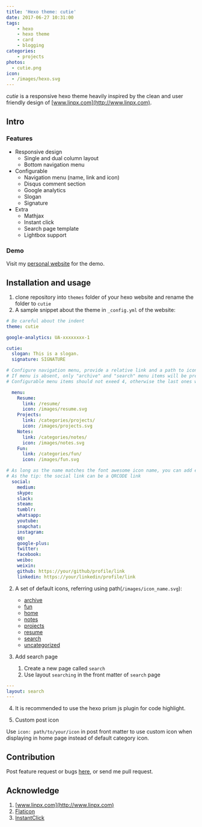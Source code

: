 ```yaml
---
title: 'Hexo theme: cutie'
date: 2017-06-27 10:31:00
tags:
	- hexo
	- hexo theme
	- card
	- blogging
categories:
	- projects
photos:
  - cutie.png
icon:
  - /images/hexo.svg
---
```


_cutie_ is a responsive hexo theme heavily inspired by the clean and user friendly design of [www.linpx.com](http://www.linpx.com).

## Intro

### Features

* Responsive design
	* Single and dual column layout
	* Bottom navigation menu
* Configurable
	* Navigation menu (name, link and icon)
	* Disqus comment section
	* Google analytics
	* Slogan
	* Signature
* Extra
	* Mathjax
	* Instant click
	* Search page template
	* Lightbox support

### Demo

Visit my [personal website](https://qutang.github.io) for the demo.

## Installation and usage

1. clone repository into `themes` folder of your hexo website and rename the folder to `cutie`
1. A sample snippet about the theme in `_config.yml` of the website:

```yaml
# Be careful about the indent
theme: cutie

google-analytics: UA-xxxxxxxx-1

cutie:
  slogan: This is a slogan.
  signature: SIGNATURE

# Configure navigation menu, provide a relative link and a path to icon (icon should better be square)
# If menu is absent, only "archive" and "search" menu items will be preserved
# Configurable menu items should not exeed 4, otherwise the last ones will be ignored

  menu:
    Resume: 
      link: /resume/
      icon: /images/resume.svg
    Projects: 
      link: /categories/projects/
      icon: /images/projects.svg
    Notes: 
      link: /categories/notes/
      icon: /images/notes.svg
    Fun: 
      link: /categories/fun/
      icon: /images/fun.svg

# As long as the name matches the font awesome icon name, you can add even more social links
# As the tip: the social link can be a QRCODE link
  social:
    medium: 
    skype: 
    slack: 
    steam: 
    tumblr: 
    whatsapp: 
    youtube: 
    snapchat: 
    instagram: 
    qq: 
    google-plus: 
    twitter: 
    facebook: 
    weibo: 
    weixin: 
    github: https://your/github/profile/link
    linkedin: https://your/linkedin/profile/link
```

2. A set of default icons, referring using path(`/images/icon_name.svg`):
	* [archive](https://qutang.github.io/images/archive.svg)
	* [fun](https://qutang.github.io/images/fun.svg)
	* [home](https://qutang.github.io/images/home.svg)
	* [notes](https://qutang.github.io/images/notes.svg)
	* [projects](https://qutang.github.io/images/projects.svg)
	* [resume](https://qutang.github.io/images/resume.svg)
	* [search](https://qutang.github.io/images/search.svg)
	* [uncategorized](https://qutang.github.io/images/uncategorized.svg)

3. Add search page
	1. Create a new page called `search`
	1. Use layout `searching` in the front matter of `search` page

  ```yaml
  ---
  layout: search
  ---
  ```

4. It is recommended to use the hexo prism js plugin for code highlight.

5. Custom post icon

Use `icon: path/to/your/icon` in post front matter to use custom icon when displaying in home page instead of default category icon.

## Contribution
Post feature request or bugs [here](https://github.com/qutang/hexo-theme-cutie/issues), or send me pull request.

## Acknowledge

1. [www.linpx.com](http://www.linpx.com)
1. [Flaticon](http://www.flaticon.com/)
1. [InstantClick](http://instantclick.io)